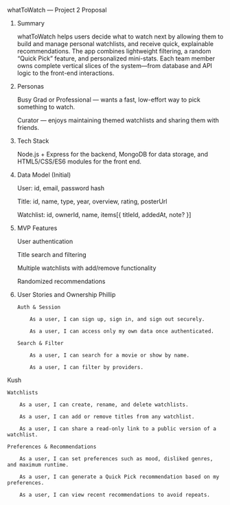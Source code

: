 whatToWatch — Project 2 Proposal

1.  Summary

    whatToWatch helps users decide what to watch next by allowing them to build and manage personal watchlists, and receive quick, explainable recommendations. The app combines lightweight filtering, a random “Quick Pick” feature, and personalized mini-stats. Each team member owns complete vertical slices of the system—from database and API logic to the front-end interactions.

2.  Personas

    Busy Grad or Professional — wants a fast, low-effort way to pick something to watch.

    Curator — enjoys maintaining themed watchlists and sharing them with friends.

3.  Tech Stack

    Node.js + Express for the backend, MongoDB for data storage, and HTML5/CSS/ES6 modules for the front end.

4.  Data Model (Initial)

    User: id, email, password hash

    Title: id, name, type, year, overview, rating, posterUrl

    Watchlist: id, ownerId, name, items[{ titleId, addedAt, note? }]

5.  MVP Features

    User authentication

    Title search and filtering

    Multiple watchlists with add/remove functionality

    Randomized recommendations

6.  User Stories and Ownership
    Phillip

        Auth & Session

            As a user, I can sign up, sign in, and sign out securely.

            As a user, I can access only my own data once authenticated.

        Search & Filter

            As a user, I can search for a movie or show by name.

            As a user, I can filter by providers.

Kush

    Watchlists

        As a user, I can create, rename, and delete watchlists.

        As a user, I can add or remove titles from any watchlist.

        As a user, I can share a read-only link to a public version of a watchlist.

    Preferences & Recommendations

        As a user, I can set preferences such as mood, disliked genres, and maximum runtime.

        As a user, I can generate a Quick Pick recommendation based on my preferences.

        As a user, I can view recent recommendations to avoid repeats.
